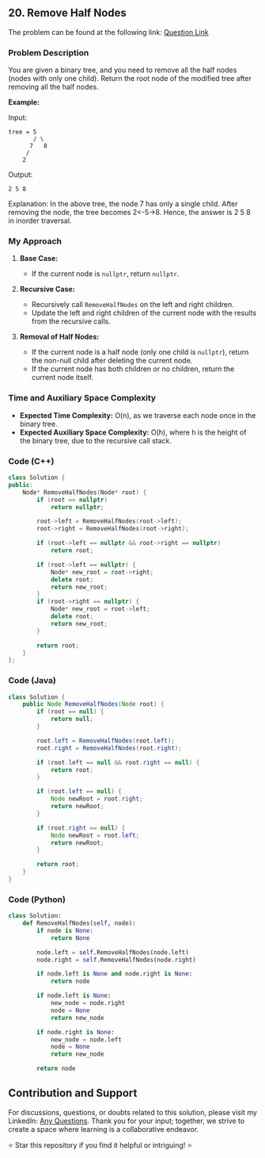 ## 20. Remove Half Nodes

The problem can be found at the following link: [Question Link](https://www.geeksforgeeks.org/problems/remove-half-nodes/1)

### Problem Description

You are given a binary tree, and you need to remove all the half nodes (nodes with only one child). Return the root node of the modified tree after removing all the half nodes. 

**Example:**

Input:
```
tree = 5
       / \
      7   8
     / 
    2
```
Output:
```
2 5 8
```
Explanation: In the above tree, the node 7 has only a single child. After removing the node, the tree becomes 2<-5->8. Hence, the answer is 2 5 8 in inorder traversal.


### My Approach

1. **Base Case:**
   - If the current node is `nullptr`, return `nullptr`.

2. **Recursive Case:**
   - Recursively call `RemoveHalfNodes` on the left and right children.
   - Update the left and right children of the current node with the results from the recursive calls.

3. **Removal of Half Nodes:**
   - If the current node is a half node (only one child is `nullptr`), return the non-null child after deleting the current node.
   - If the current node has both children or no children, return the current node itself.

### Time and Auxiliary Space Complexity

- **Expected Time Complexity:** O(n), as we traverse each node once in the binary tree.
- **Expected Auxiliary Space Complexity:** O(h), where h is the height of the binary tree, due to the recursive call stack.

### Code (C++)

```cpp
class Solution {
public:
    Node* RemoveHalfNodes(Node* root) {
        if (root == nullptr)
            return nullptr;

        root->left = RemoveHalfNodes(root->left);
        root->right = RemoveHalfNodes(root->right);

        if (root->left == nullptr && root->right == nullptr)
            return root;

        if (root->left == nullptr) {
            Node* new_root = root->right;
            delete root; 
            return new_root;
        }
        if (root->right == nullptr) {
            Node* new_root = root->left;
            delete root; 
            return new_root;
        }

        return root;
    }
};
```

### Code (Java)

```java
class Solution {
    public Node RemoveHalfNodes(Node root) {
        if (root == null) {
            return null;
        }

        root.left = RemoveHalfNodes(root.left);
        root.right = RemoveHalfNodes(root.right);

        if (root.left == null && root.right == null) {
            return root;
        }

        if (root.left == null) {
            Node newRoot = root.right;
            return newRoot;
        }

        if (root.right == null) {
            Node newRoot = root.left;
            return newRoot;
        }

        return root;
    }
}
```

### Code (Python)

```python
class Solution:
    def RemoveHalfNodes(self, node):
        if node is None:
            return None

        node.left = self.RemoveHalfNodes(node.left)
        node.right = self.RemoveHalfNodes(node.right)

        if node.left is None and node.right is None:
            return node

        if node.left is None:
            new_node = node.right
            node = None
            return new_node

        if node.right is None:
            new_node = node.left
            node = None
            return new_node

        return node
```

## Contribution and Support

For discussions, questions, or doubts related to this solution, please visit my LinkedIn: [Any Questions](https://www.linkedin.com/in/het-patel-8b110525a/).
Thank you for your input; together, we strive to create a space where learning is a collaborative endeavor.

⭐ Star this repository if you find it helpful or intriguing! ⭐
